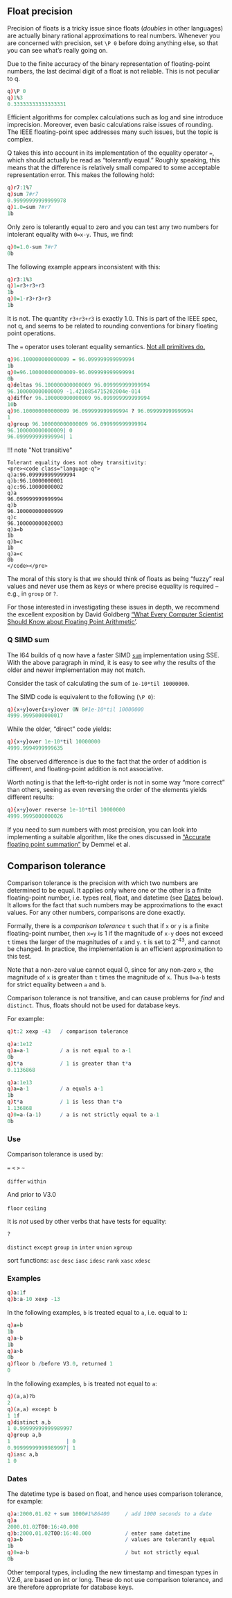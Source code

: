 ## Float precision

Precision of floats is a tricky issue since floats (_doubles_ in other languages) are actually binary rational approximations to real numbers. Whenever you are concerned with precision, set `\P 0` before doing anything else, so that you can see what’s really going on.

Due to the finite accuracy of the binary representation of floating-point numbers, the last decimal digit of a float is not reliable. This is not peculiar to q.

```q
q)\P 0
q)1%3
0.33333333333333331
```

Efficient algorithms for complex calculations such as log and sine introduce imprecision. Moreover, even basic calculations raise issues of rounding. The IEEE floating-point spec addresses many such issues, but the topic is complex.

Q takes this into account in its implementation of the equality operator `=`, which should actually be read as “tolerantly equal.” Roughly speaking, this means that the difference is relatively small compared to some acceptable representation error. This makes the following hold:

```q
q)r7:1%7
q)sum 7#r7
0.99999999999999978
q)1.0=sum 7#r7
1b
```

Only zero is tolerantly equal to zero and you can test any two numbers for intolerant equality with `0=x-y`. Thus, we find:

```q
q)0=1.0-sum 7#r7
0b
```

The following example appears inconsistent with this:

```q
q)r3:1%3
q)1=r3+r3+r3
1b
q)0=1-r3+r3+r3
1b
```

It is not. The quantity `r3+r3+r3` is exactly 1.0. This is part of the IEEE spec, not q, and seems to be related to rounding conventions for binary floating point operations.

The `=` operator uses tolerant equality semantics. [Not all primitives do.](#use)

```q
q)96.100000000000009 = 96.099999999999994
1b
q)0=96.100000000000009-96.099999999999994
0b
q)deltas 96.100000000000009 96.099999999999994
96.100000000000009 -1.4210854715202004e-014
q)differ 96.100000000000009 96.099999999999994
10b
q)96.100000000000009 96.099999999999994 ? 96.099999999999994
1
q)group 96.100000000000009 96.099999999999994
96.100000000000009| 0
96.099999999999994| 1
```

!!! note "Not transitive"

    Tolerant equality does not obey transitivity:
    <pre><code class="language-q">
    q)a:96.099999999999994
    q)b:96.10000000001
    q)c:96.10000000002
    q)a
    96.099999999999994
    q)b
    96.100000000009999
    q)c
    96.100000000020003
    q)a=b
    1b
    q)b=c
    1b
    q)a=c
    0b
    </code></pre>

The moral of this story is that we should think of floats as being “fuzzy” real values and never use them as keys or where precise equality is required – e.g., in `group` or `?`.

For those interested in investigating these issues in depth, we recommend the excellent exposition by David Goldberg [“What Every Computer Scientist Should Know about Floating Point Arithmetic’](http://docs.sun.com/source/806-3568/ncg_goldberg.html).


### Q SIMD sum

The l64 builds of q now have a faster SIMD [`sum`](/ref/arith-integer/#sum) implementation using SSE. With the above paragraph in mind, it is easy to see why the results of the older and newer implementation may not match.

Consider the task of calculating the sum of `1e-10*til 10000000`.

The SIMD code is equivalent to the following (`\P 0`):

```q
q){x+y}over{x+y}over 0N 8#1e-10*til 10000000
4999.9995000000017
```

While the older, “direct” code yields:

```q
q){x+y}over 1e-10*til 10000000
4999.9994999999635
```

The observed difference is due to the fact that the order of addition is different, and floating-point addition is not associative.

Worth noting is that the left-to-right order is not in some way “more correct” than others, seeing as even reversing the order of the elements yields different results:

```q
q){x+y}over reverse 1e-10*til 10000000
4999.9995000000026
```

If you need to sum numbers with most precision, you can look into implementing a suitable algorithm, like the ones discussed in [“Accurate floating point summation”](http://www.cs.berkeley.edu/~demmel/AccurateSummation.pdf) by Demmel et al.


## Comparison tolerance 

Comparison tolerance is the precision with which two numbers are determined to be equal. It applies only where one or the other is a finite floating-point number, i.e. types real, float, and datetime (see [Dates](#dates) below). It allows for the fact that such numbers may be approximations to the exact values. For any other numbers, comparisons are done exactly.

Formally, there is a _comparison tolerance_ `t` such that if `x` or `y` is a finite floating-point number, then `x=y` is 1 if the magnitude of `x-y` does not exceed `t` times the larger of the magnitudes of `x` and `y`. `t` is set to 2<sup>-43</sup>, and cannot be changed. In practice, the implementation is an efficient approximation to this test.

Note that a non-zero value cannot equal 0, since for any non-zero `x`, the magnitude of `x` is greater than `t` times the magnitude of `x`. Thus `0=a-b` tests for strict equality between `a` and `b`.

Comparison tolerance is not transitive, and can cause problems for _find_ and `distinct`. Thus, floats should not be used for database keys.

For example:

```q
q)t:2 xexp -43   / comparison tolerance

q)a:1e12
q)a=a-1          / a is not equal to a-1
0b
q)t*a            / 1 is greater than t*a
0.1136868

q)a:1e13
q)a=a-1          / a equals a-1
1b
q)t*a            / 1 is less than t*a
1.136868
q)0=a-(a-1)      / a is not strictly equal to a-1
0b
```


### Use

Comparison tolerance is used by:
  
`=` `<` `>` `~`

`differ` `within`

And prior to V3.0
  
`floor` `ceiling`

It is _not_ used by other verbs that have tests for equality:
  
`?`

`distinct` `except` `group` `in` `inter` `union` `xgroup`

sort functions: `asc` `desc` `iasc` `idesc` `rank` `xasc` `xdesc`


### Examples

```q
q)a:1f
q)b:a-10 xexp -13
```

In the following examples, `b` is treated equal to `a`, i.e. equal to `1`:

```q
q)a=b
1b
q)a~b
1b
q)a>b
0b
q)floor b /before V3.0, returned 1
0
```

In the following examples, `b` is treated not equal to `a`:

```q
q)(a,a)?b
2
q)(a,a) except b
1 1f
q)distinct a,b
1 0.99999999999989997
q)group a,b
1                  | 0
0.99999999999989997| 1
q)iasc a,b
1 0
```


### Dates

The datetime type is based on float, and hence uses comparison tolerance, for example:

```q
q)a:2000.01.02 + sum 1000#1%86400     / add 1000 seconds to a date
q)a
2000.01.02T00:16:40.000
q)b:2000.01.02T00:16:40.000           / enter same datetime
q)a=b                                 / values are tolerantly equal
1b
q)0=a-b                               / but not strictly equal
0b
```

Other temporal types, including the new timestamp and timespan types in V2.6, are based on int or long. These do not use comparison tolerance, and are therefore appropriate for database keys.

